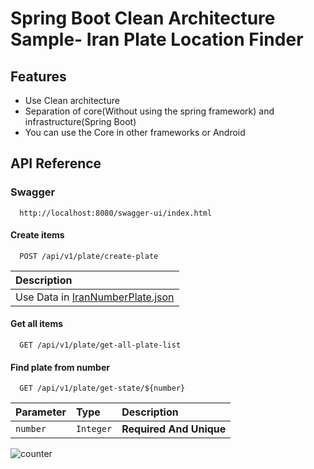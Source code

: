 
# Spring Boot Clean Architecture Sample- Iran Plate Location Finder




## Features

- Use Clean architecture 
- Separation of core(Without using the spring framework) and infrastructure(Spring Boot)
- You can use the Core in other frameworks or Android


## API Reference

### Swagger

```http
  http://localhost:8080/swagger-ui/index.html
```

#### Create items

```http
  POST /api/v1/plate/create-plate
```

| Description                       |
| :-------------------------------- |
| Use Data in [IranNumberPlate.json](https://github.com/sudoitir/IranVehicleNumberPlateLocationFinder/blob/master/IranNumberPlate.json)          |




#### Get all items

```http
  GET /api/v1/plate/get-all-plate-list
```

#### Find plate from number

```http
  GET /api/v1/plate/get-state/${number}
```

| Parameter | Type     | Description                       |
| :-------- | :------- | :-------------------------------- |
| `number`  | `Integer`| **Required And Unique**           |


![counter](https://github.com/sudoitir/IranVehicleNumberPlateLocationFinder.m.pipedream.net)
